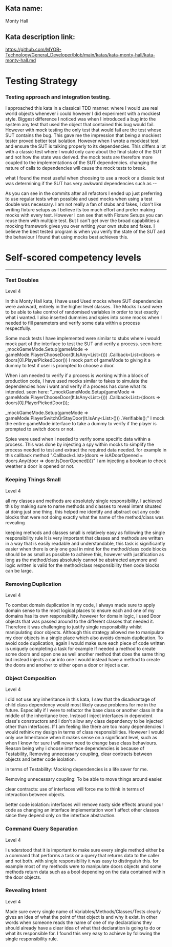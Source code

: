 
## Kata name:

Monty Hall

## Kata description link:

https://github.com/MYOB-Technology/General_Developer/blob/main/katas/kata-monty-hall/kata-monty-hall.md

# Testing Strategy

### Testing approach and integration testing.

I approached this kata in a classical TDD manner.
where I would use real world objects whenever i could however
I did experiment with a mockiest style. Biggest difference I noticed was when I
introduced a bug into the system any test that used the object that contained this bug would fail. However with mock testing
the only test that would fail are the test whose SUT contains the bug. This gave me the impression that being a mockiest tester proved better test isolation.
However when I wrote a mockiest test and ensure the SUT is talking properly to its dependencies. This differs a lot with a classic test where I would only care about the final state of the SUT and not how the state was derived.
the mock tests are therefore more coupled to the implementations of the SUT dependencies.
changing the nature of calls to dependencies will cause the mock tests to break.

what I found the most useful when choosing to use a mock or a classic test was determining if the SUT has very awkward dependencies such as -- 

As you can see in the commits after all refactors I ended up just preferring to use regular tests when possible and used mocks when using a test double was necessary. I am not really a fan of stubs and fakes, I don't like 
writing fixture setups as I believe its too much effort and prefer making mocks with every test. However I can see that with Fixture Setups you can reuse them with multiple test. But I can't get over the broad capabilities a mocking framework gives you
over writing your own stubs and fakes. I believe the best tested program is when you verify the state of the SUT and the behaviour I found that using mocks best achieves this.





# Self-scored competency levels

------------------------------------
### Test Doubles

Level 4

In this Monty Hall kata, I have used Used mocks where SUT dependencies were awkward, entirely in the higher level classes.
The Mocks I used were to be able to take control of randomised variables in order to test exactly what i wanted. I also inserted dummies and spies into some mocks
when I needed to fill parameters and verify some data within a process respectfully.

Some mock tests I have implemented were similar to stubs where i would mock part of the interface to test the SUT and verify a process. seen here: 
_mockGameMode.Setup(gameMode => gameMode.PlayerChooseDoor(It.IsAny<List<Door>>()))
.Callback<List<Door>>(doors => doors[0].PlayerPickedDoor()) I mock part of gameMode to giving it a dummy to test if user is prompted to choose a door.

When i am needed to verify if a process is working within a block of production code, I have used mocks similar to fakes to simulate the dependencies how i want and verify if a process has done what its intended.
seen here:
"_mockGameMode.Setup(gameMode => gameMode.PlayerChooseDoor(It.IsAny<List<Door>>()))
.Callback<List<Door>>(doors => doors[0].PlayerPickedDoor());

_mockGameMode.Setup(gameMode => gameMode.PlayerSwitchOrStayDoor(It.IsAny<List<Door>>()))
.Verifiable();"
 I mock the entire gameMode interface to take a dummy to verify if the player is prompted to switch doors or not.

Spies were used when I needed to verify some specific data within a process. This was done by injecting a spy within mocks to simplify the process needed to test and extract the required data needed. for example in this callback method 
".Callback<List<Door>>(doors => isADoorOpened = doors.Any(door => door.IsDoorOpened()))" I am injecting a boolean to check weather a door is opened or not.


### Keeping Things Small

Level 4

all my classes and methods are absolutely single responsibility. I achieved this by making sure to name methods and classes to reveal intent situated at doing just one thing.
this helped me identify and abstract out any code blocks that were not doing exactly what the name of the method/class was revealing

keeping methods and classes small is relatively easy as following the single responsibility rule It is very important that classes and methods are written
in a way that is easily readable and understandable, this task is significantly easier when there is only one goal in mind for the method/class
code blocks should be as small as possible to achieve this, however with justification as long as the method/class absolutely cannot be abstracted anymore and logic written is valid for the method/class responsibility then code blocks can be large.


### Removing Duplication

Level 4

To combat domain duplication in my code, I always made sure to apply domain sense to the most logical places to ensure each and one of my domains has its own responsibility. 
however for domain logic, I used Door objects that was passed around to the different classes that needed it. Therefore it was challenging to justify single responsibility whilst manipulating door objects.
Although this strategy allowed me to manipulate my door objects in a single place which also avoids domain duplication. 
To avoid code duplication, again I would make sure each piece of code written is uniquely completing a task for example If needed a method to create some doors and open one as well another method that does the same thing but instead injects a car into one
I would instead have a method to create the doors and another to either open a door or inject a car.



### Object Composition

Level 4

I did not use any inheritance in this kata, I saw that the disadvantage of child class dependency would most likely cause problems for me in the future. Especially if I were to refactor the base class or another class in the middle of the inheritance tree.
Instead I inject interfaces in dependent class's constructors and I don't allow any class dependency to be injected other than interfaces.
If I am feeling like there are too many dependencies I would rethink my design in terms of class responsibilities.
However I would only use Inheritance when it makes sense on a significant level, such as when I know for sure i will never need to change base class behaviours.
Reason being why i choose interface dependencies is because of Testability, Removing unnecessary coupling, clear contracts between objects and better code isolation.

in terms of Testability:
Mocking dependencies is a life saver for me.

Removing unnecessary coupling: 
To be able to move things around easier.

clear contracts:
use of interfaces will force me to think in terms of interaction between objects.

better code isolation: 
interfaces will remove nasty side effects around your code as changing an interface implementation won't affect other classes since they depend only on the interface abstraction.

### Command Query Separation

Level 4

I understood that it is important to make sure every single method either be a command that performs a task or a query that returns data to the caller and not both.
with single responsibility it was easy to distinguish this. for example most of my methods were to manipulate doors objects and some methods return data such as a bool depending on the data contained within the door objects.



### Revealing Intent

Level 4

Made sure every single name of Variables/Methods/Classes/Tests clearly gives an idea of what the point of that object is and why it exist.
In other words when someone reads the name of one of my declarations they should already have a clear idea of what that declaration is going to do or what its responsible for.
I found this very easy to achieve by following the single responsibility rule.




